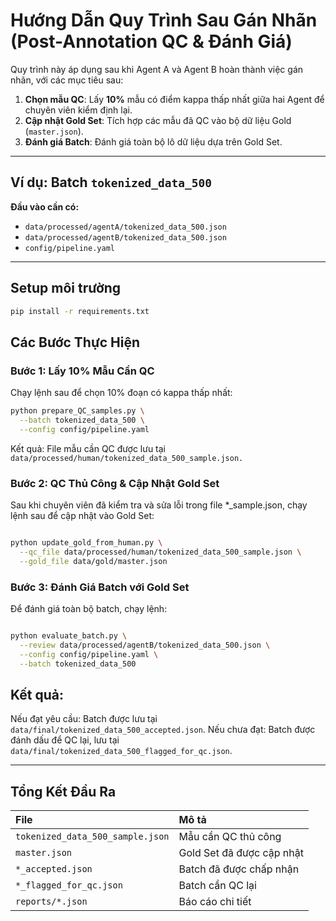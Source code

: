 # Hướng Dẫn Quy Trình Sau Gán Nhãn (Post-Annotation QC & Đánh Giá)

Quy trình này áp dụng sau khi Agent A và Agent B hoàn thành việc gán nhãn, với các mục tiêu sau:

1.  **Chọn mẫu QC**: Lấy **10%** mẫu có điểm kappa thấp nhất giữa hai Agent để chuyên viên kiểm định lại.
2.  **Cập nhật Gold Set**: Tích hợp các mẫu đã QC vào bộ dữ liệu Gold (`master.json`).
3.  **Đánh giá Batch**: Đánh giá toàn bộ lô dữ liệu dựa trên Gold Set.

---

## Ví dụ: Batch `tokenized_data_500`

**Đầu vào cần có:**

* `data/processed/agentA/tokenized_data_500.json`
* `data/processed/agentB/tokenized_data_500.json`
* `config/pipeline.yaml`

---
## Setup môi trường
```bash
pip install -r requirements.txt
```

## Các Bước Thực Hiện

### Bước 1: Lấy 10% Mẫu Cần QC

Chạy lệnh sau để chọn 10% đoạn có kappa thấp nhất:

```bash
python prepare_QC_samples.py \
  --batch tokenized_data_500 \
  --config config/pipeline.yaml
```
Kết quả: File mẫu cần QC được lưu tại ```data/processed/human/tokenized_data_500_sample.json.```

### Bước 2: QC Thủ Công & Cập Nhật Gold Set
Sau khi chuyên viên đã kiểm tra và sửa lỗi trong file *_sample.json, chạy lệnh sau để cập nhật vào Gold Set:

```Bash

python update_gold_from_human.py \
  --qc_file data/processed/human/tokenized_data_500_sample.json \
  --gold_file data/gold/master.json
```

### Bước 3: Đánh Giá Batch với Gold Set

Để đánh giá toàn bộ batch, chạy lệnh:

```Bash

python evaluate_batch.py \
  --review data/processed/agentB/tokenized_data_500.json \
  --config config/pipeline.yaml \
  --batch tokenized_data_500
```

## Kết quả:

Nếu đạt yêu cầu: Batch được lưu tại ```data/final/tokenized_data_500_accepted.json```.
Nếu chưa đạt: Batch được đánh dấu để QC lại, lưu tại ```data/final/tokenized_data_500_flagged_for_qc.json```.

---

## Tổng Kết Đầu Ra

| File                                | Mô tả                     |
| :---------------------------------- | :------------------------ |
| `tokenized_data_500_sample.json`    | Mẫu cần QC thủ công       |
| `master.json`                       | Gold Set đã được cập nhật |
| `*_accepted.json`                   | Batch đã được chấp nhận   |
| `*_flagged_for_qc.json`             | Batch cần QC lại          |
| `reports/*.json`                    | Báo cáo chi tiết          |
